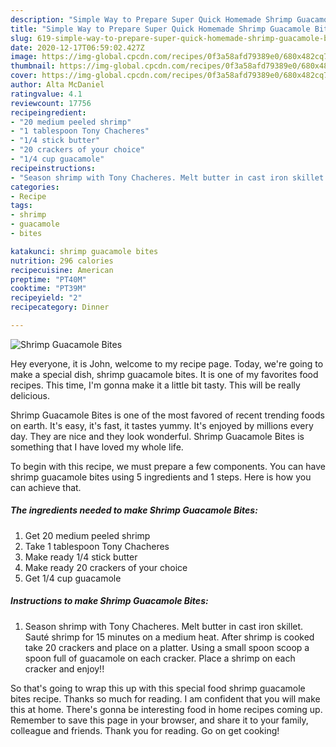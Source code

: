```yaml
---
description: "Simple Way to Prepare Super Quick Homemade Shrimp Guacamole Bites"
title: "Simple Way to Prepare Super Quick Homemade Shrimp Guacamole Bites"
slug: 619-simple-way-to-prepare-super-quick-homemade-shrimp-guacamole-bites
date: 2020-12-17T06:59:02.427Z
image: https://img-global.cpcdn.com/recipes/0f3a58afd79389e0/680x482cq70/shrimp-guacamole-bites-recipe-main-photo.jpg
thumbnail: https://img-global.cpcdn.com/recipes/0f3a58afd79389e0/680x482cq70/shrimp-guacamole-bites-recipe-main-photo.jpg
cover: https://img-global.cpcdn.com/recipes/0f3a58afd79389e0/680x482cq70/shrimp-guacamole-bites-recipe-main-photo.jpg
author: Alta McDaniel
ratingvalue: 4.1
reviewcount: 17756
recipeingredient:
- "20 medium peeled shrimp"
- "1 tablespoon Tony Chacheres"
- "1/4 stick butter"
- "20 crackers of your choice"
- "1/4 cup guacamole"
recipeinstructions:
- "Season shrimp with Tony Chacheres. Melt butter in cast iron skillet. Sauté shrimp for 15 minutes on a medium heat. After shrimp is cooked take 20 crackers and place on a platter. Using a small spoon scoop a spoon full of guacamole on each cracker. Place a shrimp on each cracker and enjoy!!"
categories:
- Recipe
tags:
- shrimp
- guacamole
- bites

katakunci: shrimp guacamole bites 
nutrition: 296 calories
recipecuisine: American
preptime: "PT40M"
cooktime: "PT39M"
recipeyield: "2"
recipecategory: Dinner

---
```



![Shrimp Guacamole Bites](https://img-global.cpcdn.com/recipes/0f3a58afd79389e0/680x482cq70/shrimp-guacamole-bites-recipe-main-photo.jpg)

Hey everyone, it is John, welcome to my recipe page. Today, we're going to make a special dish, shrimp guacamole bites. It is one of my favorites food recipes. This time, I'm gonna make it a little bit tasty. This will be really delicious.

Shrimp Guacamole Bites is one of the most favored of recent trending foods on earth. It's easy, it's fast, it tastes yummy. It's enjoyed by millions every day. They are nice and they look wonderful. Shrimp Guacamole Bites is something that I have loved my whole life.




To begin with this recipe, we must prepare a few components. You can have shrimp guacamole bites using 5 ingredients and 1 steps. Here is how you can achieve that.

<!--inarticleads1-->

##### The ingredients needed to make Shrimp Guacamole Bites:

1. Get 20 medium peeled shrimp
1. Take 1 tablespoon Tony Chacheres
1. Make ready 1/4 stick butter
1. Make ready 20 crackers of your choice
1. Get 1/4 cup guacamole




<!--inarticleads2-->

##### Instructions to make Shrimp Guacamole Bites:

1. Season shrimp with Tony Chacheres. Melt butter in cast iron skillet. Sauté shrimp for 15 minutes on a medium heat. After shrimp is cooked take 20 crackers and place on a platter. Using a small spoon scoop a spoon full of guacamole on each cracker. Place a shrimp on each cracker and enjoy!!




So that's going to wrap this up with this special food shrimp guacamole bites recipe. Thanks so much for reading. I am confident that you will make this at home. There's gonna be interesting food in home recipes coming up. Remember to save this page in your browser, and share it to your family, colleague and friends. Thank you for reading. Go on get cooking!
